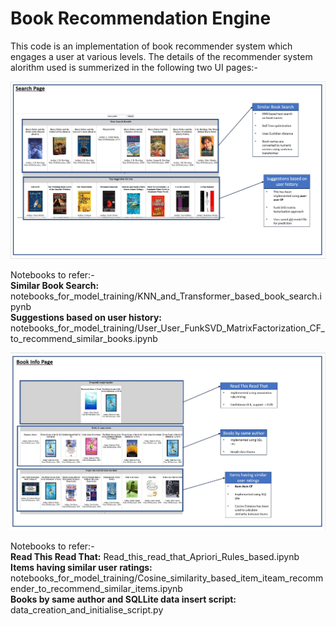 
<h1>Book Recommendation Engine</h1>
This code is an implementation of book recommender system which engages a user at various levels.
The details of the recommender system alorithm used is summerized in the following two UI pages:-

![alt text](https://github.com/shubhamjoshi2130/book_recommender_system/blob/main/explaination_images/search_page.JPG)

Notebooks to refer:-<br>
**Similar Book Search:** notebooks_for_model_training/KNN_and_Transformer_based_book_search.ipynb<br>
**Suggestions based on user history:** notebooks_for_model_training/User_User_FunkSVD_MatrixFactorization_CF_to_recommend_similar_books.ipynb


![alt text](https://github.com/shubhamjoshi2130/book_recommender_system/blob/main/explaination_images/book_info_page.JPG)

Notebooks to refer:-<br>
**Read This Read That:** Read_this_read_that_Apriori_Rules_based.ipynb<br>
**Items having similar user ratings:** notebooks_for_model_training/Cosine_similarity_based_item_iteam_recommender_to_recommend_similar_items.ipynb<br>
**Books by same author and SQLLite data insert script:** data_creation_and_initialise_script.py
